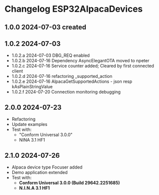 # Changelog ESP32AlpacaDevices

## 1.0.0 2024-07-03 created

## 1.0.2 2024-07-03 
- 1.0.2.a 2024-07-03 DBG_REQ enabled
- 1.0.2.b 2024-07-16 Dependency AsyncElegantOTA moved to npeter
- 1.0.2.c 2024-07-16 Service counter added; Cleared by first connected client
- 1.0.2.d 2024-07-16 refactoring _supported_action
- 1.0.2.e 2024-07-16 AlpacaGetSupportedActions - json resp kAsPlainStringValue
- 1.0.2.f 2024-07-20 Connection monitoring debugging

## 2.0.0 2024-07-23 
- Refactoring 
- Update examples 
- Test with:
    - "Conform Universal 3.0.0"
    - NINA 3.1 HF1

## 2.1.0 2024-07-26
- Alpaca device type Focuser added
- Demo application extended 
- Test with:
    - **Conform Universal 3.0.0 (Build 29642.2251685)**
    - **N.I.N.A 3.1 HF1**
